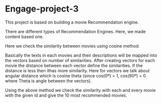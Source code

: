 # Engage-project-3

This project is based on building a movie Recommendation engine.

There are different types of Recommendation Engines. Here, we made content based one.

Here we check the similarity between movies using cosine method.

Basically the texts in each movies and their descriptions will be mapped into the vectors based on number of similarities. After creating vectors for each movie the distance between each vector define the similarities. If the distance is less then ithas more similarity. Here for vectors we talk about angular distance which is cosine theta (since cos(0º) = 1, cos(90º) = 0 where Theta is angle between the vectors).

Using the above method we check the similarity with each and every movie with the given id and give the 10 most recommended movies. 
